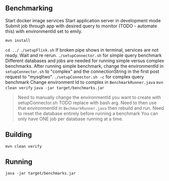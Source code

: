 ## Benchmarking

Start docker image services
Start application server in development mode
Submit job through app with desired query to monitor (TODO - automate this)
with environmentId set to emily.

`mvn install`

`cd ../`
`./setupFlink.sh` If broken pipe shows in terminal, services are not ready. Wait and re rerun.
`./setupConnector.sh` for simple query benchmark
Different databases and jobs are needed for running simple versus complex benchmarks. After running simple benchmark, change the environmentId in `setupConnector.sh` to "complex" and the connectionString in the first post request to "mysqltwo".
`./setupConnector.sh -c` for complex query benchmark
Change environment Id to complex in `BenchmarkRunner.java`
`mvn clean verify`
`java -jar target/benchmarks.jar`

> Need to manually change the environmentId you want to create with setupConnector.sh TODO replace with bash arg.
> Need to then use that environmentId in `BechmarkRunner.java` then rebuild and run.
> Need to reset the database entirely before running a benchmark
> You can only have ONE job per database running at a time.

## Building

`mvn clean verify`

## Running

`java -jar target/benchmarks.jar`
